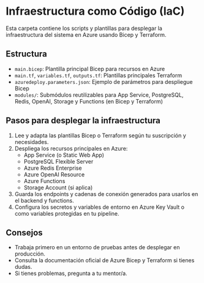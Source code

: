 # Infraestructura como Código (IaC)

Esta carpeta contiene los scripts y plantillas para desplegar la infraestructura del sistema en Azure usando Bicep y Terraform.

## Estructura

- `main.bicep`: Plantilla principal Bicep para recursos en Azure
- `main.tf`, `variables.tf`, `outputs.tf`: Plantillas principales Terraform
- `azuredeploy.parameters.json`: Ejemplo de parámetros para despliegue Bicep
- `modules/`: Submódulos reutilizables para App Service, PostgreSQL, Redis, OpenAI, Storage y Functions (en Bicep y Terraform)

## Pasos para desplegar la infraestructura

1. Lee y adapta las plantillas Bicep o Terraform según tu suscripción y necesidades.
2. Despliega los recursos principales en Azure:
   - App Service (o Static Web App)
   - PostgreSQL Flexible Server
   - Azure Redis Enterprise
   - Azure OpenAI Resource
   - Azure Functions
   - Storage Account (si aplica)
3. Guarda los endpoints y cadenas de conexión generados para usarlos en el backend y functions.
4. Configura los secretos y variables de entorno en Azure Key Vault o como variables protegidas en tu pipeline.

## Consejos

- Trabaja primero en un entorno de pruebas antes de desplegar en producción.
- Consulta la documentación oficial de Azure Bicep y Terraform si tienes dudas.
- Si tienes problemas, pregunta a tu mentor/a. 